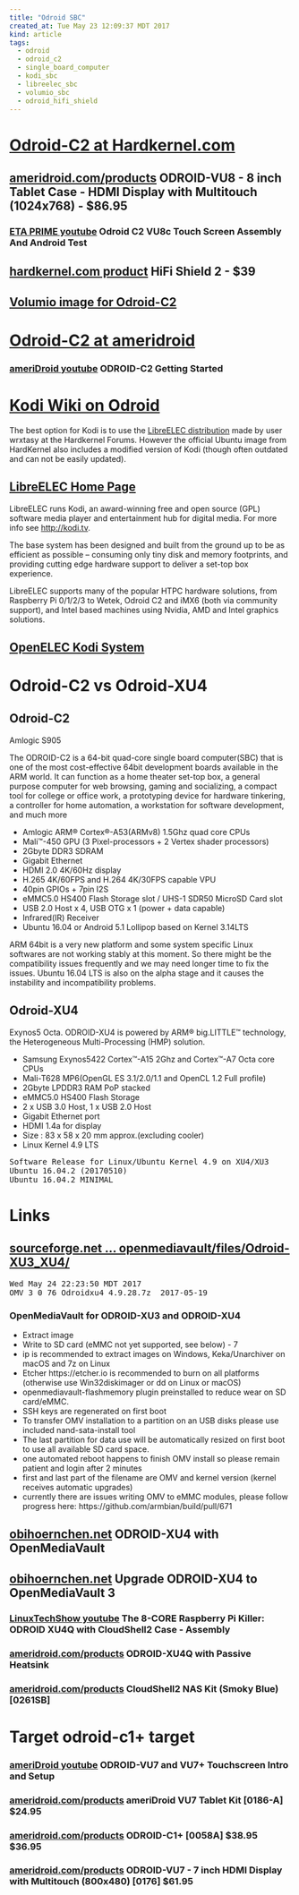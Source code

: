 ```yaml
---
title: "Odroid SBC"
created_at: Tue May 23 12:09:37 MDT 2017
kind: article
tags:
  - odroid
  - odroid_c2
  - single_board_computer
  - kodi_sbc
  - libreelec_sbc
  - volumio_sbc
  - odroid_hifi_shield
---
```


<h1>
  <a href="http://www.hardkernel.com/main/products/prdt_info.php?g_code=G145457216438" target="_blank">Odroid-C2 at Hardkernel.com</a>
</h1>

<h2>
  <a href="http://ameridroid.com/products/odroid-vu8-hdmi-display-with-multitouch" target="_blank">ameridroid.com/products</a>
  ODROID-VU8 - 8 inch Tablet Case - HDMI Display with Multitouch (1024x768) - $86.95 
</h2>

<h3>
  <a href="https://www.youtube.com/watch?v=0eSQ7iG_PlY" target="_blank">ETA PRIME youtube</a>
  Odroid C2 VU8c Touch Screen Assembly And Android Test
</h3>

<h2>
  <a href="http://www.hardkernel.com/main/products/prdt_info.php?g_code=G147589529288" target="_blank">hardkernel.com product</a>
  HiFi Shield 2 - $39
</h2>

<h2>
  <a href="https://volumio.org/get-started/" target="_blank">Volumio image for Odroid-C2</a>
</h2>

<h1>
  <a href="http://ameridroid.com/products/odroid-c2" target="_blank">Odroid-C2 at ameridroid</a>
</h1>

<h3>
  <a href="https://www.youtube.com/watch?v=IJucQCbH3-4" target="_blank">ameriDroid youtube</a>
  ODROID-C2 Getting Started
</h3>

<h1>
  <a href="http://kodi.wiki/view/ODROID" target="_blank">Kodi Wiki on Odroid</a>
</h1>

The best option for Kodi is to use the 
<a href="http://kodi.wiki/view/LibreELEC" target="_blank">LibreELEC distribution</a>
made by user wrxtasy at the Hardkernel Forums. However the official
Ubuntu image from HardKernel also includes a modified version of Kodi
(though often outdated and can not be easily updated).

<h2>
  <a href="https://wiki.libreelec.tv/index.php?title=Main_Page" target="_blank">LibreELEC Home Page</a>
</h2>

LibreELEC runs Kodi, an award-winning free and open source (GPL) software
media player and entertainment hub for digital media. For more info
see http://kodi.tv.

The base system has been designed and built from the ground up to be as
efficient as possible – consuming only tiny disk and memory footprints,
and providing cutting edge hardware support to deliver a set-top box
experience.

LibreELEC supports many of the popular HTPC hardware solutions, from
Raspberry Pi 0/1/2/3 to Wetek, Odroid C2 and iMX6 (both via community
support), and Intel based machines using Nvidia, AMD and Intel graphics
solutions.

<h2>
  <a href="http://kodi.wiki/view/OpenELEC" target="_blank">OpenELEC Kodi System</a>
</h2>

<h1>Odroid-C2 vs Odroid-XU4</h1>

<h2>Odroid-C2</h2>

Amlogic S905

The ODROID-C2 is a 64-bit quad-core single board computer(SBC) that is
one of the most cost-effective 64bit development boards available in
the ARM world. It can function as a home theater set-top box, a general
purpose computer for web browsing, gaming and socializing, a compact tool
for college or office work, a prototyping device for hardware tinkering,
a controller for home automation, a workstation for software development,
and much more

<ul>
  <li>Amlogic ARM® Cortex®-A53(ARMv8) 1.5Ghz quad core CPUs </li>
  <li>Mali™-450 GPU (3 Pixel-processors + 2 Vertex shader processors)</li>
  <li>2Gbyte DDR3 SDRAM</li>
  <li>Gigabit Ethernet</li>
  <li>HDMI 2.0 4K/60Hz display</li>
  <li>H.265 4K/60FPS and H.264 4K/30FPS capable VPU</li>
  <li>40pin GPIOs + 7pin I2S</li>
  <li>eMMC5.0 HS400 Flash Storage slot / UHS-1 SDR50 MicroSD Card slot</li>
  <li>USB 2.0 Host x 4, USB OTG x 1 (power + data capable)</li>
  <li>Infrared(IR) Receiver</li>
  <li>Ubuntu 16.04 or Android 5.1 Lollipop based on Kernel 3.14LTS</li>
</ul>

ARM 64bit is a very new platform and some system specific Linux
softwares are not working stably at this moment.  So there might be
the compatibility issues frequently and we may need longer time to fix
the issues.  Ubuntu 16.04 LTS is also on the alpha stage and it causes
the instability and incompatibility problems.

<h2>Odroid-XU4</h2>

Exynos5 Octa.
ODROID-XU4 is powered by ARM® big.LITTLE™ technology, the Heterogeneous Multi-Processing (HMP) solution. 

<ul>
  <li>Samsung Exynos5422 Cortex™-A15 2Ghz and Cortex™-A7 Octa core CPUs</li>
  <li>Mali-T628 MP6(OpenGL ES 3.1/2.0/1.1 and OpenCL 1.2 Full profile)</li>
  <li>2Gbyte LPDDR3 RAM PoP stacked</li>
  <li>eMMC5.0 HS400 Flash Storage</li>
  <li>2 x USB 3.0 Host, 1 x USB 2.0 Host</li>
  <li>Gigabit Ethernet port</li>
  <li>HDMI 1.4a for display</li>
  <li>Size : 83 x 58 x 20 mm approx.(excluding cooler)</li>
  <li>Linux Kernel 4.9 LTS</li>
</ul>

<pre>
Software Release for Linux/Ubuntu Kernel 4.9 on XU4/XU3
Ubuntu 16.04.2 (20170510)
Ubuntu 16.04.2 MINIMAL
</pre>

<h1>Links</h1>

<h2>
  <a href="https://sourceforge.net/projects/openmediavault/files/Odroid-XU3_XU4/" target="_blank">sourceforge.net ... openmediavault/files/Odroid-XU3_XU4/</a>
</h2>

<pre>
Wed May 24 22:23:50 MDT 2017
OMV_3_0_76_Odroidxu4_4.9.28.7z 	2017-05-19
</pre>

<h3>OpenMediaVault for ODROID-XU3 and ODROID-XU4</h3>

<ul>
  <li>Extract image </li>
  <li>Write to SD card (eMMC not yet supported, see below) - 7</li>
  <li>ip is recommended to extract images on Windows, Keka/Unarchiver on macOS and 7z on Linux </li>
  <li>Etcher https://etcher.io is recommended to burn on all platforms (otherwise use Win32diskimager or dd on Linux or macOS) </li>
  <li>openmediavault-flashmemory plugin preinstalled to reduce wear on SD card/eMMC. </li>
  <li>SSH keys are regenerated on first boot </li>
  <li>To transfer OMV installation to a partition on an USB disks please use included nand-sata-install tool </li>
  <li>The last partition for data use will be automatically resized on first boot to use all available SD card space. </li>
  <li>one automated reboot happens to finish OMV install so please remain patient and login after 2 minutes </li>
  <li>first and last part of the filename are OMV and kernel version (kernel receives automatic upgrades) </li>
  <li>currently there are issues writing OMV to eMMC modules, please follow progress here: https://github.com/armbian/build/pull/671</li>
</ul>

<h2>
  <a href="https://obihoernchen.net/1235/odroid-xu4-with-openmediavault/" target="_blank">obihoernchen.net</a>
  ODROID-XU4 with OpenMediaVault
</h2>

<h2>
  <a href="https://obihoernchen.net/1451/upgrade-odroid-xu4-to-openmediavault-3/" target="_blank">obihoernchen.net</a>
  Upgrade ODROID-XU4 to OpenMediaVault 3
</h2>

<h3>
  <a href="https://www.youtube.com/watch?time_continue=6&v=yX3AMp0W3cA" target="_blank">LinuxTechShow youtube</a>
  The 8-CORE Raspberry Pi Killer: ODROID XU4Q with CloudShell2 Case - Assembly
</h3>

<h3>
  <a href="https://ameridroid.com/products/odroid-xu4q" target="_blank">ameridroid.com/products</a>
  ODROID-XU4Q with Passive Heatsink
</h3>

<h3>
  <a href="https://ameridroid.com/products/cloudshell2-nas-kit-smoky-blue" target="_blank">ameridroid.com/products</a>
  CloudShell2 NAS Kit (Smoky Blue) [0261SB] 
</h3>

<h1>Target odroid-c1+ target</h1>

<h3>
  <a href="https://www.youtube.com/watch?v=SUKNdBzfEWc" target="_blank">ameriDroid youtube</a>
  ODROID-VU7 and VU7+ Touchscreen Intro and Setup
</h3>

<h3>
  <a href="https://ameridroid.com/products/ameridroid-vu7-tablet-kit" target="_blank">ameridroid.com/products</a>
  ameriDroid VU7 Tablet Kit [0186-A] $24.95
</h3>

<h3>
  <a href="https://ameridroid.com/products/odroid-c1" target="_blank">ameridroid.com/products</a>
  ODROID-C1+ [0058A] $38.95 $36.95 
</h3>

<h3>
  <a href="https://ameridroid.com/products/7-inch-hdmi-display-with-multitouch" target="_blank">ameridroid.com/products</a>
  ODROID-VU7 - 7 inch HDMI Display with Multitouch (800x480) [0176] $61.95
</h3>

<!--
html boilerplate
<a href="" target="_blank"></a>
<a name=""></a>
<img src="" width="400px">
<ul>
  <li></li>
</ul>
<pre>
</pre>
<p style="margin-bottom: 2em;"></p>
<hr style="border: 0; height: 3px; background: #333; background-image: linear-gradient(to right, #ccc, #333, #ccc);">
<pre><code>
</code></pre>
<math xmlns='http://www.w3.org/1998/Math/MathML' display='block'>
</math>
-->
